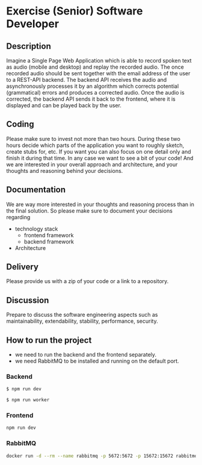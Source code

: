 # Exercise (Senior) Software Developer

## Description

Imagine a Single Page Web Application which is able to record spoken text as audio (mobile and desktop) and replay the recorded audio. The once recorded audio should be sent together with the email address of the user to a REST-API backend.
The backend API receives the audio and asynchronously processes it by an algorithm which corrects potential (grammatical) errors and produces a corrected audio. Once the audio is corrected, the backend API sends it back to the frontend, where it is displayed and can be played back by the user.

## Coding

Please make sure to invest not more than two hours. During these two hours decide which parts of the application you want to roughly sketch, create stubs for, etc. If you want you can also focus on one detail only and finish it during that time. In any case we want to see a bit of your code! And we are interested in your overall approach and architecture, and your thoughts and reasoning behind your decisions.

## Documentation

We are way more interested in your thoughts and reasoning process than in the final solution. So please make sure to document your decisions regarding

- technology stack
  - frontend framework
  - backend framework
- Architecture

## Delivery

Please provide us with a zip of your code or a link to a repository.

## Discussion

Prepare to discuss the software engineering aspects such as maintainability, extendability, stability, performance, security.


## How to run the project
- we need to run the backend and the frontend separately.
- we need RabbitMQ to be installed and running on the default port.

### Backend
```bash
$ npm run dev

$ npm run worker
```

### Frontend
```bash
npm run dev
```

### RabbitMQ
```bash
docker run -d --rm --name rabbitmq -p 5672:5672 -p 15672:15672 rabbitmq:3.13-management
```